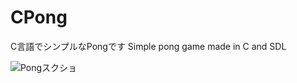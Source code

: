 # CPong
C言語でシンプルなPongです Simple pong game made in C and SDL

![Pongスクショ](https://imgur.com/a/8GQWQ "スクショ")
